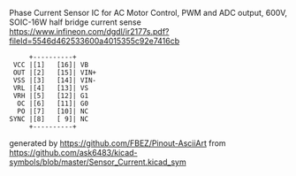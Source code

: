 Phase Current Sensor IC for AC Motor Control, PWM and ADC output, 600V, SOIC-16W
half bridge current sense
https://www.infineon.com/dgdl/ir2177s.pdf?fileId=5546d462533600a4015355c92e7416cb


	     +----------+
	 VCC |[1]   [16]| VB
	 OUT |[2]   [15]| VIN+
	 VSS |[3]   [14]| VIN-
	 VRL |[4]   [13]| VS
	 VRH |[5]   [12]| G1
	  OC |[6]   [11]| G0
	  PO |[7]   [10]| NC
	SYNC |[8]   [ 9]| NC
	     +----------+


generated by https://github.com/FBEZ/Pinout-AsciiArt from https://github.com/ask6483/kicad-symbols/blob/master/Sensor_Current.kicad_sym